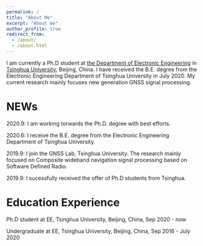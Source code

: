 ```yaml
---
permalink: /
title: "About Me"
excerpt: "About me"
author_profile: true
redirect_from: 
  - /about/
  - /about.html
---
```


I am currently a Ph.D student at [the Department of Electronic Engineering](https://www.tsinghua.edu.cn/publish/eeen/index.html) in [Tsinghua University](https://www.tsinghua.edu.cn/publish/thu2018en/index.html), Beijing, China. I have received the B.E. degree from the Electronic Engineering Department of Tsinghua University in July 2020. My current research mainly focuses new generation GNSS signal processing.


NEWs
======
2020.9: I am working torwards the Ph.D. degree with best efforts.

2020.6: I receive the B.E. degree from the Electronic Engineering Department of Tsinghua University.

2019.9: I join the GNSS Lab, Tsinghua University. The research mainly focused on Composite wideband navigation signal processing based on Software Defined Radio.

2019.9: I sucessfully received the offer of Ph.D students from Tsinghua.

Education Experience
======
Ph.D student at EE, Tsinghua University, Beijing, China, Sep 2020 - now

Undergraduate at EE, Tsinghua University, Beijing, China, Sep 2016 - July 2020


